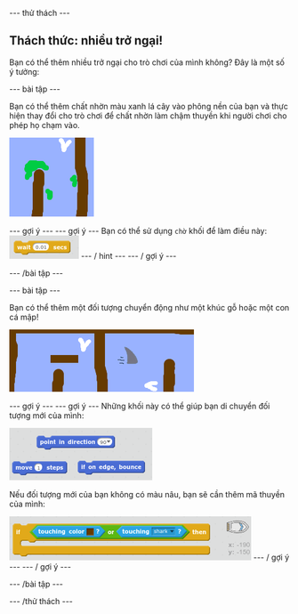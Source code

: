 \--- thử thách \---

## Thách thức: nhiều trở ngại!

Bạn có thể thêm nhiều trở ngại cho trò chơi của mình không? Đây là một số ý tưởng:

\--- bài tập \---

Bạn có thể thêm chất nhờn màu xanh lá cây vào phông nền của bạn và thực hiện thay đổi cho trò chơi để chất nhờn làm chậm thuyền khi người chơi cho phép họ chạm vào.

![ảnh chụp màn hình](images/boat-algae.png)

\--- gợi ý \--- \--- gợi ý \--- Bạn có thể sử dụng `chờ` khối để làm điều này: ![screenshot](images/boat-slime-blocks.png) \--- / hint \--- \--- / gợi ý \---

\--- /bài tập \---

\--- bài tập \---

Bạn có thể thêm một đối tượng chuyển động như một khúc gỗ hoặc một con cá mập!

![ảnh chụp màn hình](images/boat-obstacles.png)

\--- gợi ý \--- \--- gợi ý \--- Những khối này có thể giúp bạn di chuyển đối tượng mới của mình:

![ảnh chụp màn hình](images/boat-moving-blocks.png)

Nếu đối tượng mới của bạn không có màu nâu, bạn sẽ cần thêm mã thuyền của mình:

![ảnh chụp màn hình](images/boat-moving-blocks2.png) \--- / gợi ý \--- \--- / gợi ý \---

\--- /bài tập \---

\--- /thử thách \---